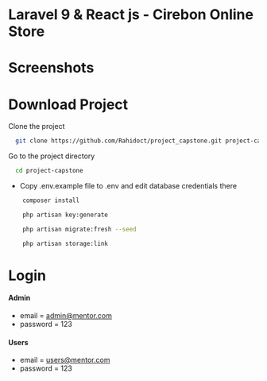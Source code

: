 # Laravel 9 & React js - Cirebon Online Store

# Screenshots

<!-- ![preview img](/preview.png) -->

# Download Project

Clone the project

```bash
  git clone https://github.com/Rahidoct/project_capstone.git project-capstone
```

Go to the project directory

```bash
  cd project-capstone
```

-  Copy .env.example file to .env and edit database credentials there

```bash
    composer install
```

```bash
    php artisan key:generate
```

```bash
    php artisan migrate:fresh --seed
```

```bash
    php artisan storage:link
```

# Login
#### Admin
-   email = admin@mentor.com
-   password = 123

#### Users
-   email = users@mentor.com
-   password = 123
